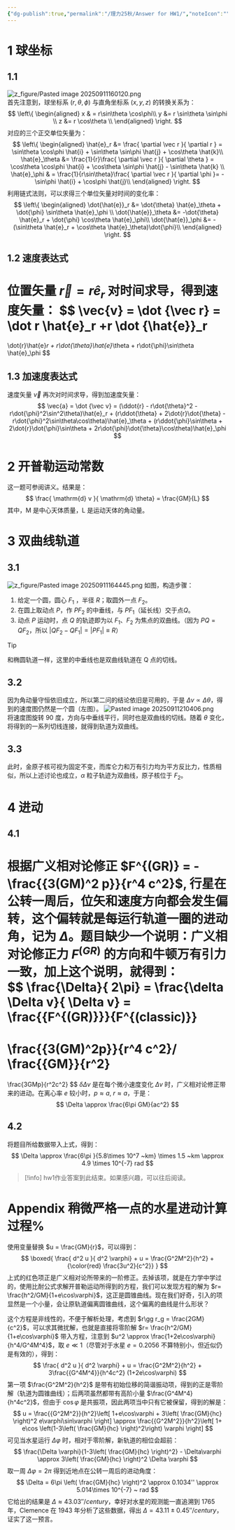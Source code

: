 ```yaml
---
{"dg-publish":true,"permalink":"/理力25秋/Answer for HW1/","noteIcon":"","created":"2025-09-11T12:48:06.590+08:00","updated":"2025-09-11T21:14:29.474+08:00"}
---
```



# 1 球坐标  
## 1.1 
![z_figure/Pasted image 20250911160120.png](/img/user/z_figure/Pasted%20image%2020250911160120.png)  
首先注意到，球坐标系 $(r, \theta, \phi)$ 与直角坐标系 $(x, y, z)$ 的转换关系为：  
$$
\left\{
\begin{aligned} 
x & = r\sin\theta \cos\phi\\
y &= r \sin\theta \sin\phi \\
z &= r \cos\theta \\
\end{aligned}
\right.
$$
对应的三个正交单位矢量为：  
$$
\left\{
\begin{aligned} 
\hat{e}_r &= \frac{ \partial \vec r }{ \partial r } =  \sin\theta \cos\phi \hat{i} + \sin\theta \sin\phi \hat{j} + \cos\theta \hat{k}\\
\hat{e}_\theta &= \frac{1}{r}\frac{ \partial \vec r }{ \partial \theta  } =  \cos\theta \cos\phi \hat{i} + \cos\theta \sin\phi \hat{j} - \sin\theta \hat{k} \\
\hat{e}_\phi & = \frac{1}{r\sin\theta}\frac{ \partial \vec r }{ \partial \phi }= -\sin\phi \hat{i} + \cos\phi \hat{j}\\
\end{aligned}
\right.
$$
利用链式法则，可以求得三个单位矢量对时间的变化率：
$$
\left\{
\begin{aligned} 
\dot{\hat{e}}_r &= \dot{\theta} \hat{e}_\theta + \dot{\phi} \sin\theta \hat{e}_\phi \\
\dot{\hat{e}}_\theta &= -\dot{\theta} \hat{e}_r + \dot{\phi} \cos\theta \hat{e}_\phi\\
\dot{\hat{e}}_\phi &= -(\sin\theta \hat{e}_r + \cos\theta \hat{e}_\theta)\dot{\phi}\\
\end{aligned}
\right.
$$
## 1.2 速度表达式
位置矢量 $\vec{r} = r \hat{e}_r$ 对时间求导，得到速度矢量：
$$
\vec{v} = \dot {\vec r} = \dot r \hat{e}_r +r \dot {\hat{e}}_r
= 
\dot{r}\hat{e}_r + r\dot{\theta}\hat{e}_\theta + r\dot{\phi}\sin\theta \hat{e}_\phi
$$
## 1.3 加速度表达式
速度矢量 $\vec{v}$ 再次对时间求导，得到加速度矢量：
$$
\vec{a} 
= \dot {\vec v}
= (\ddot{r} - r\dot{\theta}^2 - r\dot{\phi}^2\sin^2\theta)\hat{e}_r + (r\ddot{\theta} + 2\dot{r}\dot{\theta} - r\dot{\phi}^2\sin\theta\cos\theta)\hat{e}_\theta + (r\ddot{\phi}\sin\theta + 2\dot{r}\dot{\phi}\sin\theta + 2r\dot{\phi}\dot{\theta}\cos\theta)\hat{e}_\phi
$$
# 2 开普勒运动常数
这一题可参阅讲义。结果是：  
$$
\frac{ \mathrm{d} v }{ \mathrm{d} \theta} = \frac{GM}{L}
$$
其中，M 是中心天体质量，L 是运动天体的角动量。  
# 3 双曲线轨道  
## 3.1 
![z_figure/Pasted image 20250911164445.png](/img/user/z_figure/Pasted%20image%2020250911164445.png)
如图，构造步骤：

1. 给定一个圆，圆心 $F_1$ ​，半径 $R$；取圆外一点 $F_2​$。
2. 在圆上取动点 $P$，作 $PF_2$ ​的中垂线，与 $PF_1$ ​（延长线）交于点$Q$。
3. 动点 $P$ 运动时，点 $Q$ 的轨迹即为以 $F_1​$、$F_2​$ 为焦点的双曲线。（因为 $PQ = QF_2$，所以 $|QF_2 - QF_1| = |PF_1| \equiv R$）

> [!tip]
> 和椭圆轨道一样，这里的中垂线也是双曲线轨道在 Q 点的切线。
## 3.2 
因为角动量守恒依旧成立，所以第二问的结论依旧是可用的，于是 $\Delta v \propto \Delta \theta$，得到的速度图仍然是一个圆（左图）。 
![Pasted image 20250911210406.png](/img/user/Pasted%20image%2020250911210406.png)  
将速度图旋转 90 度，方向与中垂线平行，同时也是双曲线的切线。随着 $\theta$ 变化，将得到的一系列切线连接，就得到轨道为双曲线。
## 3.3 
此时，金原子核可视为固定不变，而库仑力和万有引力均为平方反比力，性质相似，所以上述讨论也成立，$\alpha$ 粒子轨迹为双曲线，原子核位于 $F_2$。  
# 4 进动  
## 4.1 
根据广义相对论修正 $F^{(GR)} = - \frac{{3(GM)^2 p}}{r^4 c^2}$,   行星在公转一周后，位矢和速度方向都会发生偏转，这个偏转就是每运行轨道一圈的进动角，记为 $\Delta$。题目缺少一个说明：广义相对论修正力 $F^{(GR)}$ 的方向和牛顿万有引力一致，加上这个说明，就得到：  
$$
\frac{\Delta}{ 2\pi} = \frac{\delta \Delta v}{ \Delta v} = \frac{{F^{(GR)}}}{F^{(classic)}} 
=
\frac{{3(GM)^2p}}{r^4 c^2}/ \frac{{GM}}{r^2}
= 
\frac{3GMp}{r^2c^2}
$$
$\delta \Delta v$ 是在每个微小速度变化 $\Delta v$ 时，广义相对论修正带来的进动。在离心率 $e$ 较小时，$p\approx a,\ r \approx a$，于是：  
$$
\Delta \approx \frac{6\pi GM}{ac^2}
$$
## 4.2 
将题目所给数据带入上式，得到：  
$$
\Delta \approx \frac{6\pi }{5.8\times 10^7 ~km} \times 1.5 ~km \approx 4.9 \times 10^{-7} rad
$$
> [!info]
> hw1作业答案到此结束。如果感兴趣，可以往后阅读。
# Appendix 稍微严格一点的水星进动计算过程%
使用变量替换 $u = \frac{GM}{r}$，可以得到：
$$
\boxed{
\frac{ d^2 u }{ d^2 \varphi} + u = \frac{G^2M^2}{h^2} + {\color{red} \frac{3u^2}{c^2}} 
}
$$
上式的红色项正是广义相对论所带来的一阶修正。去掉该项，就是在力学中学过的，使用比耐公式求解开普勒运动所得到的方程，我们可以发现方程的解为 $r=  \frac{h^2/GM}{1+e\cos\varphi}$，这正是圆锥曲线。现在我们好奇，引入的项显然是一个小量，会让原轨道偏离圆锥曲线，这个偏离的曲线是什么形状？

这个方程是非线性的，不便于解析处理，考虑到 $r\gg r_g = \frac{2GM}{c^2}$，可以求其微扰解，也就是直接将零阶解 $r=  \frac{h^2/GM}{1+e\cos\varphi}$ 带入方程，注意到 $u^2 \approx \frac{1+2e\cos\varphi}{h^4/G^4M^4}$，取 $e\ll1$（尽管对于水星 $e=0.2056$ 不算特别小，但近似仍是有效的），得到：
$$
\frac{ d^2 u }{ d^2 \varphi} + u = \frac{G^2M^2}{h^2} +  3\frac{{G^4M^4}}{h^4c^2} (1+2e\cos\varphi)
$$
第一项 $\frac{G^2M^2}{h^2}$ 是带有初始位移的简谐振动项，得到的正是零阶解（轨道为圆锥曲线）；后两项虽然都带有高阶小量 $\frac{G^4M^4}{h^4c^2}$，但由于 $\cos\varphi$ 是共振项，因此两项当中只有它被保留，得到的解是：
$$
u =  \frac{{G^2M^2}}{h^2}\left[ 1+e\cos\varphi + 3\left( \frac{GM}{hc} \right)^2 e\varphi\sin\varphi \right]
\approx
\frac{{G^2M^2}}{h^2}\left[ 1+ e\cos \left(1-3\left( \frac{GM}{hc} \right)^2\right) \varphi \right]
$$
可见当水星运行 $\Delta \varphi$ 时，相对于零阶解，新轨道的相位会超前：
$$
\frac{\Delta \varphi}{1-3\left( \frac{GM}{hc} \right)^2} - \Delta\varphi \approx 3\left( \frac{GM}{hc} \right)^2 \Delta \varphi
$$
取一周 $\Delta \varphi = 2\pi$ 得到近地点在公转一周后的进动角度：
$$
\Delta = 6\pi \left( \frac{GM}{hc} \right)^2 \approx 0.1034'' \approx 5.014\times 10^{-7} ~ rad
$$
它给出的结果是 $\Delta \approx 43.03''/ century$，幸好对水星的观测能一直追溯到 1765 年，Clemence 在 1943 年分析了这些数据，得出 $\Delta = 43.11 \pm0.45''/century$，证实了这一预言。

